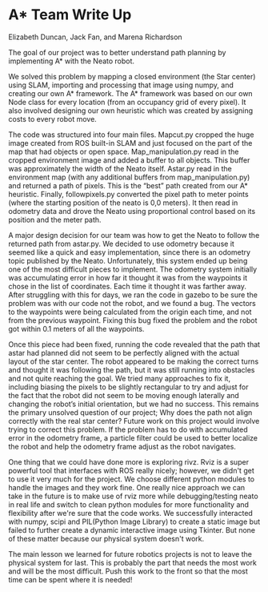 A* Team Write Up
=======================
Elizabeth Duncan, Jack Fan, and Marena Richardson


The goal of our project was to better understand path planning by implementing A* with the Neato robot. 

We solved this problem by mapping a closed environment (the Star center) using SLAM, importing and processing that image using numpy, and creating our own A* framework. The A* framework was based on our own Node class for every location (from an occupancy grid of every pixel). It also involved designing our own heuristic which was created by assigning costs to every robot move. 

The code was structured into four main files. Mapcut.py cropped the huge image created from ROS built-in SLAM and just focused on the part of the map that had objects or open space. Map_manipulation.py read in the cropped environment image and added a buffer to all objects. This buffer was approximately the width of the Neato itself. Astar.py read in the environment map (with any additional buffers from map_manipulation.py) and returned a path of pixels. This is the “best” path created from our A* heuristic. Finally, followpixels.py converted the pixel path to meter points (where the starting position of the neato is 0,0 meters). It then read in odometry data and drove the Neato using proportional control based on its position and the meter path.

A major design decision for our team was how to get the Neato to follow the returned path from astar.py. We decided to use odometry because it seemed like a quick and easy implementation, since there is an odometry topic published by the Neato. Unfortunately, this system ended up being one of the most difficult pieces to implement. The odometry system initially was accumulating error in how far it thought it was from the waypoints it chose in the list of coordinates. Each time it thought it was farther away. After struggling with this for days, we ran the code in gazebo to be sure the problem was with our code not the robot, and we found a bug. The vectors to the waypoints were being calculated from the origin each time, and not from the previous waypoint. Fixing this bug fixed the problem and the robot got within 0.1 meters of all the waypoints. 

Once this piece had been fixed, running the code revealed that the path that astar had planned did not seem to be perfectly aligned with the actual layout of the star center. The robot appeared to be making the correct turns and thought it was following the path, but it was still running into obstacles and not quite reaching the goal. We tried many approaches to fix it, including biasing the pixels to be slightly rectangular to try and adjust for the fact that the robot did not seem to be moving enough laterally and changing the robot’s initial orientation, but we had no success. This remains the primary unsolved question of our project; Why does the path not align correctly with the real star center? Future work on this project would involve trying to correct this problem. If the problem has to do with accumulated error in the odometry frame, a particle filter could be used to better localize the robot and help the odometry frame adjust as the robot navigates.

One thing that we could have done more is exploring rivz. Rviz is a super powerful tool that interfaces with ROS really nicely; however, we didn't get to use it very much for the project. We choose different python modules to handle the images and they work fine. One really nice approach we can take in the future is to make use of rviz more while debugging/testing neato in real life and switch to clean python modules for more functionality and flexibility after we're sure that the code works. We successfully interacted with numpy, scipi and PIL(Python Image Library) to create a static image but failed to further create a dynamic interactive image using Tkinter. But none of these matter because our physical system doesn't work. 

The main lesson we learned for future robotics projects is not to leave the physical system for last. This is probably the part that needs the most work and will be the most difficult. Push this work to the front so that the most time can be spent where it is needed!
